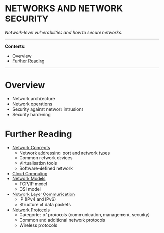 <h1>NETWORKS AND NETWORK SECURITY</h1>

_Network-level vulnerabilities and how to secure networks._

---

**Contents**:

- [Overview](#overview)
- [Further Reading](#further-reading)

---

# Overview
- Network architecture
- Network operations
- Security against network intrusions
- Security hardening

# Further Reading
- [Network Concepts](./network-concepts.md)
    - Network addressing, port and network types
    - Common network devices
    - Virtualisation tools
    - Software-defined network
- [Cloud Computing](./cloud-computing.md)
- [Network Models](./network-models.md)
    - TCP/IP model
    - OSI model
- [Network Layer Communication](./network-layer-communication.md)
    - IP (IPv4 and IPv6)
    - Structure of data packets
- [Network Protocols](./network-protocols.md)
    - Categories of protocols (communication, management, security)
    - Common and additional network protocols
    - Wireless protocols
